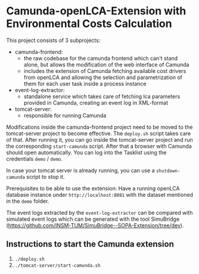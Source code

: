 # Camunda-openLCA-Extension with Environmental Costs Calculation

This project consists of 3 subprojects:

-   camunda-frontend:
    -   the raw codebase for the camunda frontend which can't stand alone, but allows the modification of the web interface of Camunda
    -   includes the extension of Camunda fetching available cost drivers from openLCA and allowing the selection and parametrization of them for each user task inside a process instance
-   event-log-extractor:
    -   standalone service which takes care of fetching lca parameters provided in Camunda, creating an event log in XML-format
-   tomcat-server:
    -   responsible for running Camunda

Modifications inside the camunda-frontend project need to be moved to the tomcat-server project to become effective. The `deploy.sh` script takes care of that. After running it, you can go inside the tomcat-server project and run the corresponding `start-camunda` script. After that a browser with Camunda should open automatically. You can log into the Tasklist using the credentials `demo` / `demo`.

In case your tomcat server is already running, you can use a `shutdown-camunda` script to stop it.

Prerequisites to be able to use the extension: Have a running openLCA database instance under `http://localhost:8081` with the dataset mentioned in the `demo` folder.

The event logs extracted by the `event-log-extractor` can be compared with simulated event logs which can be generated with the tool SimuBridge (https://github.com/INSM-TUM/SimuBridge--SOPA-Extension/tree/dev).

## Instructions to start the Camunda extension

1. `./deploy.sh`
2. `./tomcat-server/start-camunda.sh`
